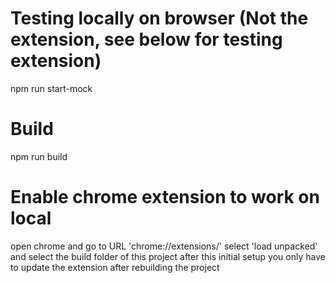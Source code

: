 # Testing locally on browser (Not the extension, see below for testing extension)

npm run start-mock

# Build

npm run build

# Enable chrome extension to work on local

open chrome and go to URL 'chrome://extensions/'
select 'load unpacked' and select the build folder of this project
after this initial setup you only have to update the extension after rebuilding the project
